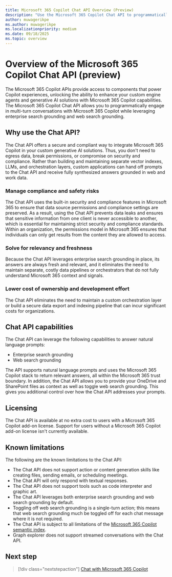 ```yaml
---
title: Microsoft 365 Copilot Chat API Overview (Preview)
description: "Use the Microsoft 365 Copilot Chat API to programmatically start and continue conversations with Microsoft 365 Copilot."
author: muwagerikpe
ms.author: muwagerikpe
ms.localizationpriority: medium
ms.date: 09/18/2025
ms.topic: overview
---
```


# Overview of the Microsoft 365 Copilot Chat API (preview)

The Microsoft 365 Copilot APIs provide access to components that power Copilot experiences, unlocking the ability to enhance your custom engine agents and generative AI solutions with Microsoft 365 Copilot capabilities. The Microsoft 365 Copilot Chat API allows you to programmatically engage in multi-turn conversations with Microsoft 365 Copilot while leveraging enterprise search grounding and web search grounding.

## Why use the Chat API?

The Chat API offers a secure and compliant way to integrate Microsoft 365 Copilot in your custom generative AI solutions. Thus, you don't need to egress data, break permissions, or compromise on security and compliance. Rather than building and maintaining separate vector indexes, LLMs, and orchestration layers, custom applications can hand off prompts to the Chat API and receive fully synthesized answers grounded in web and work data.

### Manage compliance and safety risks

The Chat API uses the built-in security and compliance features in Microsoft 365 to ensure that data source permissions and compliance settings are preserved. As a result, using the Chat API prevents data leaks and ensures that sensitive information from one client is never accessible to another, which is essential for maintaining strict security and compliance standards. Within an organization, the permissions model in Microsoft 365 ensures that individuals can only get results from the content they are allowed to access.

### Solve for relevancy and freshness

Because the Chat API leverages enterprise search grounding in place, its answers are always fresh and relevant, and it eliminates the need to maintain separate, costly data pipelines or orchestrators that do not fully understand Microsoft 365 context and signals.

### Lower cost of ownership and development effort

The Chat API eliminates the need to maintain a custom orchestration layer or build a secure data export and indexing pipeline that can incur significant costs for organizations.

## Chat API capabilities

The Chat API can leverage the following capabilities to answer natural language prompts:

- Enterprise search grounding
- Web search grounding

The API supports natural language prompts and uses the Microsoft 365 Copilot stack to return relevant answers, all within the Microsoft 365 trust boundary. In addition, the Chat API allows you to provide your OneDrive and SharePoint files as context as well as toggle web search grounding. This gives you additional control over how the Chat API addresses your prompts.

## Licensing

The Chat API is available at no extra cost to users with a Microsoft 365 Copilot add-on license. Support for users without a Microsoft 365 Copilot add-on license isn't currently available.

## Known limitations

The following are the known limitations to the Chat API:

- The Chat API does not support action or content generation skills like creating files, sending emails, or scheduling meetings.
- The Chat API will only respond with textual responses.
- The Chat API does not support tools such as code interpreter and graphic art.
- The Chat API leverages both enterprise search grounding and web search grounding by default.
- Toggling off web search grounding is a single-turn action; this means that web search grounding much be toggled off for each chat message where it is not required.
- The Chat API is subject to all limitations of the [Microsoft 365 Copilot semantic index](/microsoftsearch/semantic-index-for-copilot).
- Graph explorer does not support streamed conversations with the Chat API.

## Next step

> [!div class="nextstepaction"]
> [Chat with Microsoft 365 Copilot](copilotroot-conversations.md)
